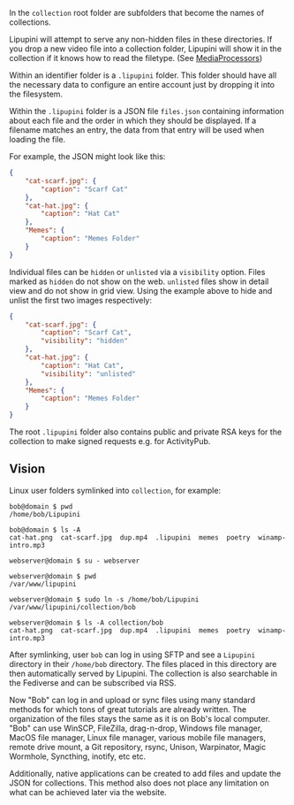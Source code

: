 In the `collection` root folder are subfolders that become the names of collections.

Lipupini will attempt to serve any non-hidden files in these directories. If you drop a new video file into a collection folder, Lipupini will show it in the collection if it knows how to read the filetype. (See [MediaProcessors](../module/Lipupini/Collection/MediaProcessor/))

Within an identifier folder is a `.lipupini` folder. This folder should have all the necessary data to configure an entire account just by dropping it into the filesystem.

Within the `.lipupini` folder is a JSON file `files.json` containing information about each file and the order in which they should be displayed. If a filename matches an entry, the data from that entry will be used when loading the file.

For example, the JSON might look like this:

```json
{
	"cat-scarf.jpg": {
		"caption": "Scarf Cat"
	},
	"cat-hat.jpg": {
		"caption": "Hat Cat"
	},
	"Memes": {
		"caption": "Memes Folder"
	}
}
```

Individual files can be `hidden` or `unlisted` via a `visibility` option. Files marked as `hidden` do not show on the web. `unlisted` files show in detail view and do not show in grid view. Using the example above to hide and unlist the first two images respectively:

```json
{
	"cat-scarf.jpg": {
		"caption": "Scarf Cat",
		"visibility": "hidden"
	},
	"cat-hat.jpg": {
		"caption": "Hat Cat",
		"visibility": "unlisted"
	},
	"Memes": {
		"caption": "Memes Folder"
	}
}
```

The root `.lipupini` folder also contains public and private RSA keys for the collection to make signed requests e.g. for ActivityPub.

## Vision

Linux user folders symlinked into `collection`, for example:

```shell
bob@domain $ pwd
/home/bob/Lipupini

bob@domain $ ls -A
cat-hat.png  cat-scarf.jpg  dup.mp4  .lipupini  memes  poetry  winamp-intro.mp3

webserver@domain $ su - webserver

webserver@domain $ pwd
/var/www/lipupini

webserver@domain $ sudo ln -s /home/bob/Lipupini /var/www/lipupini/collection/bob

webserver@domain $ ls -A collection/bob
cat-hat.png  cat-scarf.jpg  dup.mp4  .lipupini  memes  poetry  winamp-intro.mp3
```
After symlinking, user `bob` can log in using SFTP and see a `Lipupini` directory in their `/home/bob` directory. The files placed in this directory are then automatically served by Lipupini. The collection is also searchable in the Fediverse and can be subscribed via RSS.

Now "Bob" can log in and upload or sync files using many standard methods for which tons of great tutorials are already written. The organization of the files stays the same as it is on Bob's local computer. "Bob" can use WinSCP, FileZilla, drag-n-drop, Windows file manager, MacOS file manager, Linux file manager, various mobile file managers, remote drive mount, a Git repository, rsync, Unison, Warpinator, Magic Wormhole, Syncthing, inotify, etc etc.

Additionally, native applications can be created to add files and update the JSON for collections. This method also does not place any limitation on what can be achieved later via the website.
